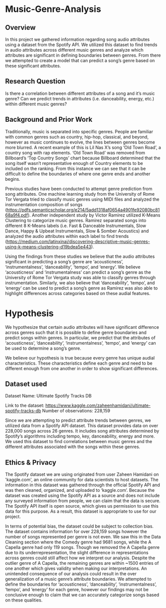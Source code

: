# Music-Genre-Analysis
## Overview
In this project we gathered information regarding song audio attributes using a dataset from the Spotify API. We utilized this dataset to find trends in audio attributes across different music genres and analyze which attributes are significant in defining boundaries between genres. From there we attempted to create a model that can predict a song’s genre based on these significant attributes.
## Research Question
Is there a correlation between different attributes of a song and it’s music genre? Can we predict trends in attributes (i.e. danceability, energy, etc.) within different music genres?
## Background and Prior Work
Traditionally, music is separated into specific genres. People are familiar with common genres such as country, hip-hop, classical, and beyond, however as music continues to evolve, the lines between genres become more blurred. A recent example of this is Lil Nas X’s song ‘Old Town Road’, a country song with rap elements. ‘Old Town Road’ was removed from Billboard’s ‘Top Country Songs’ chart because Billboard determined that the song itself wasn’t representative enough of Country elements to be included on the ranking. From this instance we can see that it can be difficult to define the boundaries of where one genre ends and another begins.

Previous studies have been conducted to attempt genre prediction from song attributes. One machine learning study from the University of Rome Tor Vergata tried to classify music genres using MIDI files and analyzed the instrumentation composition of songs (https://pdfs.semanticscholar.org/e214/5add1318af0654a4901fe92080bc8168a9f4.pdf). Another independent study by Victor Ramirez utilized K-Means Clustering to categorize music genres. Ramirez separated songs into different 8 K-Means labels (i.e. Fast & Danceable Instrumentals, Slow Dance, Happy & Upbeat Instrumentals, Slow & Somber Acoustics) and analyzed the audio attributes within each label to find trends (https://medium.com/latinxinai/discovering-descriptive-music-genres-using-k-means-clustering-d19bdea5e443).

Using the findings from these studies we believe that the audio attributes significant in predicting a song’s genre are ‘acousticness’, ‘instrumentalness’, ‘danceability’, ‘tempo’, and ‘energy’. We believe ‘acousticness’ and ‘instrumentalness’ can predict a song’s genre as the University of Rome Tor Vergata study was able to classify genres through instrumentation. Similarly, we also believe that ‘danceability’, ‘tempo’, and ‘energy’ can be used to predict a song’s genre as Ramirez was also able to highlight differences across categories based on these audial features.
# Hypothesis
We hypothesize that certain audio attributes will have significant difference across genres such that it is possible to define genre boundaries and predict songs within genres. In particular, we predict that the attributes of ‘acousticness’, ‘danceability’, ‘instrumentalness’, ‘tempo’, and ‘energy’ can be used to determine a song’s genre.

We believe our hypothesis is true because every genre has unique audial characteristics. These characteristics define each genre and need to be different enough from one another in order to show significant differences.
## Dataset used
Dataset Name: Ultimate Spotify Tracks DB 

Link to the dataset: https://www.kaggle.com/zaheenhamidani/ultimate-spotify-tracks-db 
Number of observations: 228,159

Since we are attempting to predict attribute trends between genres, we utilized data from a Spotify API dataset. This dataset provides data on over 228,000 songs across 26 genres. It includes song attributes determined by Spotify’s algorithms including tempo, key, danceability, energy and more. We used this dataset to find correlations between music genres and the different attributes associated with the songs within these genres.
## Ethics & Privacy
The Spotify dataset we are using originated from user Zaheen Hamidani on 'kaggle.com', an online community for data scientists to host datasets. The information in this dataset was gathered through the official Spotify API and was then cleaned, organized, and uploaded to ‘kaggle.com’. Because the dataset was created using the Spotify API as a source and does not include any surveyed information from people, we can claim that the data is secure. The Spotify API itself is open source, which gives us permission to use this data for this purpose. As a result, this dataset is appropriate to use for our project.


In terms of potential bias, the dataset could be subject to collection bias. The dataset contains information for over 228,159 songs however the number of songs represented per genre is not even. We saw this in the Data Cleaning section where the Comedy genre had 9681 songs, while the A Capella genre had only 119 songs. Though we removed the A Capella genre due to its underrepresentation, the slight difference in representations across genres could still affect how we interpret our analysis. Despite the outlier genre of A Capella, the remaining genres are within ~1500 entries of one another which gives validity when making our interpretations.
An unintended consequence of our analysis could result in the over generalization of a music genre’s attribute boundaries. We attempted to define the boundaries for ‘acousticness’, ‘danceability’, ‘instrumentalness’, ‘tempo’, and ‘energy’ for each genre, however our findings may not be conclusive enough to claim that we can accurately categorize songs based on these qualities.
